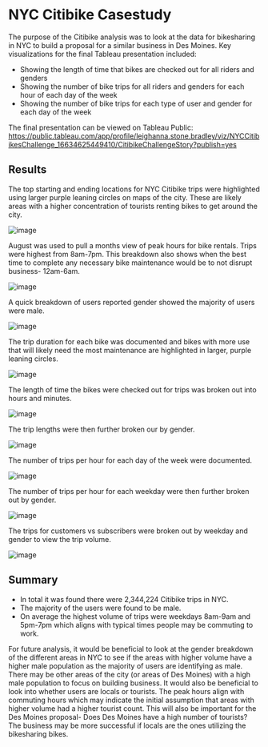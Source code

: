 # NYC Citibike Casestudy

The purpose of the Citibike analysis was to look at the data for bikesharing in NYC to build a proposal for a similar business in Des Moines. Key visualizations for the final Tableau presentation included:
- Showing the length of time that bikes are checked out for all riders and genders
- Showing the number of bike trips for all riders and genders for each hour of each day of the week
- Showing the number of bike trips for each type of user and gender for each day of the week

The final presentation can be viewed on Tableau Public: https://public.tableau.com/app/profile/leighanna.stone.bradley/viz/NYCCitibikesChallenge_16634625449410/CitibikeChallengeStory?publish=yes

## Results

The top starting and ending locations for NYC Citibike trips were highlighted using larger purple leaning circles on maps of the city. These are likely areas with a higher concentration of tourists renting bikes to get around the city.

![image](https://user-images.githubusercontent.com/107161421/190881292-f23948d6-0a47-4b3f-b854-8972e79e3d33.png)

August was used to pull a months view of peak hours for bike rentals. Trips were highest from 8am-7pm.  This breakdown also shows when the best time to complete any necessary bike maintenance would be to not disrupt business- 12am-6am.

![image](https://user-images.githubusercontent.com/107161421/190881343-38c1b151-5474-4640-be51-17fff1e25f2b.png)

A quick breakdown of users reported gender showed the majority of users were male.

![image](https://user-images.githubusercontent.com/107161421/190881363-31533a80-eb19-4127-a156-9d716a37972b.png)

The trip duration for each bike was documented and bikes with more use that will likely need the most maintenance are highlighted in larger, purple leaning circles. 

![image](https://user-images.githubusercontent.com/107161421/190881390-cae6cb0c-45ba-46f7-98ad-95d1b9e2da21.png)

The length of time the bikes were checked out for trips was broken out into hours and minutes.

![image](https://user-images.githubusercontent.com/107161421/190881428-79593395-6744-4db3-9b1b-ae6801384c1d.png)

The trip lengths were then further broken our by gender.

![image](https://user-images.githubusercontent.com/107161421/190881442-884ba1ef-9d1f-4edd-a8e9-cc95cd654a9b.png)

The number of trips per hour for each day of the week were documented. 

![image](https://user-images.githubusercontent.com/107161421/190881455-46874f91-42ff-42b2-963e-ffdecb2a1c31.png)

The number of trips per hour for each weekday were then further broken out by gender.

![image](https://user-images.githubusercontent.com/107161421/190881485-fb495d5c-76e3-4877-a93b-de9b341996f0.png)

The trips for customers vs subscribers were broken out by weekday and gender to view the trip volume.

![image](https://user-images.githubusercontent.com/107161421/190881515-e503ed5b-fd1e-46ff-b947-a43408b3587f.png)

## Summary

- In total it was found there were 2,344,224 Citibike trips in NYC. 
- The majority of the users were found to be male. 
- On average the highest volume of trips were weekdays 8am-9am and 5pm-7pm which aligns with typical times people may be commuting to work.

For future analysis, it would be beneficial to look at the gender breakdown of the different areas in NYC to see if the areas with higher volume have a higher male population as the majority of users are identifying as male. There may be other areas of the city (or areas of Des Moines) with a high male population to focus on building business. It would also be beneficial to look into whether users are locals or tourists. The peak hours align with commuting hours which may indicate the initial assumption that areas with higher volume had a higher tourist count. This will also be important for the Des Moines proposal- Does Des Moines have a high number of tourists? The business may be more successful if locals are the ones utilizing the bikesharing bikes. 
